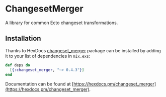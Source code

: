# ChangesetMerger

A library for common Ecto changeset transformations.

## Installation

Thanks to HexDocs [changeset_merger](https://hex.pm/packages/changeset_merger) package can be installed
by adding it to your list of dependencies in `mix.exs`:

```elixir
def deps do
  [{:changeset_merger, "~> 0.4.3"}]
end
```

Documentation can
be found at [https://hexdocs.pm/changeset_merger](https://hexdocs.pm/changeset_merger).

